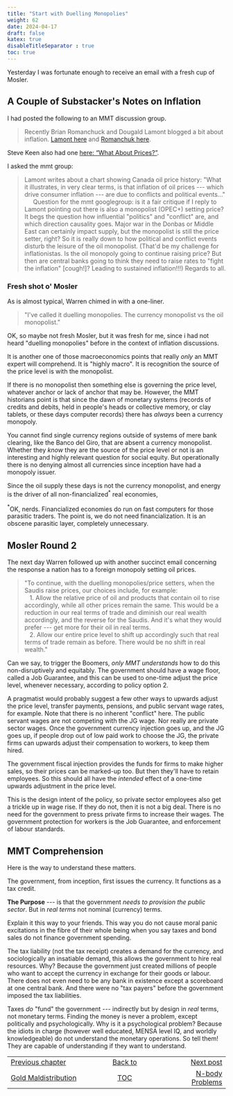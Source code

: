 ```yaml
---
title: "Start with Duelling Monopolies"
weight: 62
date: 2024-04-17
draft: false
katex: true
disableTitleSeparator : true
toc: true
---
```


Yesterday I was fortunate enough to receive an email with a fresh cup of Mosler.

## A Couple of Substacker's Notes on Inflation

I had posted the following to an MMT discussion group.
> Recently Brian Romanchuck and Dougald Lamont blogged a bit about inflation.
[Lamont here](https://dougaldlamont.substack.com/p/this-one-chart-destroys-conservative) 
and [Romanchuk here](https://bondeconomics.substack.com/p/comments-on-asset-prices-and-inflation).

Steve Keen also had one [here: “What About Prices?”](https://profstevekeen.substack.com/p/what-about-prices?publication_id=872467&post_id=143129900). 

I asked the mmt group:
> Lamont writes about a chart showing Canada oil 
price history: "What it illustrates, in very clear terms, is that inflation of 
oil prices --- which drive consumer inflation --- are due to conflicts and 
political events..."  
&nbsp;&nbsp;&nbsp;&nbsp;&nbsp;Question for the mmt googlegroup: is it a fair 
critique if I reply to Lamont pointing out there is also a monopolist (OPEC+) 
setting price? It begs the question how influential "politics" and "conflict" 
are, and which direction causality goes. Major war in the Donbas or 
Middle East can certainly impact supply, but the monopolist is still the price 
setter, right? So it is really down to how political and conflict events 
disturb the leisure of the oil monopolist. (That'd be my challenge for 
inflationistas. Is the oil monopoly going to continue raising price? But 
then are central banks going to think they need to raise rates to "fight the 
inflation" \[cough!\]? Leading to sustained inflation!!!)
Regards to all.

### Fresh shot o' Mosler

As is almost typical, Warren chimed in with a one-liner.
> "I've called it duelling monopolies. The currency monopolist vs the oil 
monopolist."

OK, so maybe not fresh Mosler, but it was fresh for me, since i had not 
heard "duelling monopolies" before in the context of inflation discussions.

It is another one of those macroeconomics points that really *only* an MMT 
expert will comprehend. It is "highly macro". It is recognition the source 
of the price level is with the monopolist.

If there is no monopolist then something else is governing the price level, 
whatever anchor or lack of anchor that may be. However, the MMT historians 
point is that since the dawn of monetary systems (records of credits and 
debits, held in people's heads or collective memory, or clay tablets, or these 
days computer records) there has *always* been a currency monopoly.

You cannot find single currency regions outside of systems of mere bank 
clearing, like the Banco del Giro, that are absent a currency monopolist. 
Whether they *know* they are the source of the price level or not is an 
interesting and highly relevant question for social equity. But operationally 
there is no denying almost all currencies since inception have had a monopoly 
issuer.

Since the oil supply these days is not the currency monopolist, and energy is 
the driver of all non-financialized${}^\ast$ real economies, 


${}^\ast$OK, nerds. Financialized economies do run on fast computers for 
those parasitic traders. The point is, we do not need financialization. It is 
an obscene parasitic layer, completely unnecessary.


## Mosler Round 2

The next day Warren followed up with another succinct email concerning the 
response a nation has to a foreign monopoly setting oil prices.
> "To continue, with the duelling monopolies/price setters, when the Saudis 
raise prices, our choices include, for example:  
&nbsp;&nbsp;&nbsp;1. Allow the relative price of oil and products that contain 
oil to rise accordingly, while all other prices remain the same. This would be 
a reduction in our real terms of trade and diminish our real wealth 
accordingly, and the reverse for the Saudis. And it's what they would 
prefer --- get more for their oil in real terms.  
&nbsp;&nbsp;&nbsp;2. Allow our entire price level to shift up accordingly such 
that real terms of trade remain as before. There would be no shift in real 
wealth."

Can we say, to trigger the Boomers, *only MMT understands* how to do this 
non-disruptively and equitably. The government should have a wage floor, called 
a Job Guarantee, and this can be used to one-time adjust the price level, 
whenever necessary, according to policy option 2.

A pragmatist would probably suggest a few other ways to upwards adjust the 
price level, transfer payments, pensions, and public servant wage rates, for 
example. Note that there is no inherent "conflict" here. The public servant 
wages are not competing with the JG wage. Nor really are private sector wages. 
Once the government currency injection goes up, and the JG goes up, if people 
drop out of low paid work to choose the JG, the private firms can upwards 
adjust their compensation to workers, to keep them hired. 

The government fiscal injection provides the funds for firms to make higher 
sales, so their prices can be marked-up too. But then they'll have to retain 
employees. So this should all have the *intended* effect of a one-time 
upwards adjustment in the price level.

This is the design intent of the policy, so private sector employees also get 
a trickle up in wage rise. If they do not, then it is not a big deal. There is 
no need for the government to press private firms to increase their wages.
The government protection for workers is the Job Guarantee, and enforcement 
of labour standards.


## MMT Comprehension

Here is the way to understand these matters.

The government, from inception, first issues the currency. It functions as a 
tax credit.

**The Purpose** --- is that the government *needs to provision the public sector*.
But in *real terms* not nominal (currency) terms.

Explain it this way to your friends. This way you do not cause moral panic 
excitations in the fibre of their whole being when you say taxes and bond sales 
do not finance government spending.

The tax liability (not the tax receipt) creates a demand for the currency, 
and sociologically an insatiable demand, this allows the government to hire 
real resources. Why? Because the government just created millions of people 
who want to accept the currency in exchange for their goods or labour. There 
does not even need to be any bank in existence except a scoreboard at one 
central bank. And there were no "tax payers" before the government imposed 
the tax liabilities.

Taxes *do* "fund" the government --- indirectly but by design in *real* 
terms, not monetary terms. 
Finding the money is never a problem, except politically and psychologically. 
Why is it a psychological problem? Because the idiots in charge (however well 
educated, MENSA level IQ, and worldly knowledgeable) do not understand the 
monetary operations. So tell them! They are capable of understanding if they 
want to understand.



<table style="border-collapse: collapse; border=0;">
    <colgroup>
       <col span="1" style="width: 25%;">
       <col span="1" style="width: 25%;">
       <col span="1" style="width: 20%;">
    </colgroup>
<tr style="border: 1px solid color:#0f0f0f;">
<td style="border: 1px solid color:#0f0f0f;">
<a href="../60_wealth_maldistribution">Previous chapter</a></td>
<td style="border: 1px solid color:#0f0f0f; text-align:center;">
<a href="../">Back to</a></td>
<td style="border: 1px solid color:#0f0f0f; text-align:right;">
<a href="../62_n-body_problems">Next post</a></td>
</tr>
<tr style="border: 1px solid color:#0f0f0f;">
<td style="border: 1px solid color:#0f0f0f;">
<a href="../60_wealth_maldistribution">Gold Maldistribution</a></td>
<td style="border: 1px solid color:#0f0f0f; text-align:center;">
<a href="../">TOC</a></td>
<td style="border: 1px solid color:#0f0f0f; text-align:right;">
<a href="../62_n-body_problems">N-body Problems</a></td>
</tr>
</table>
